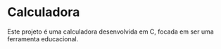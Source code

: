 # Calculadora

Este projeto  é uma calculadora desenvolvida em C, focada em ser uma ferramenta educacional.

